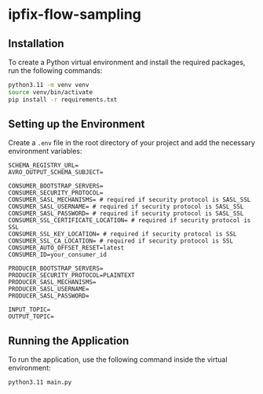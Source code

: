 # ipfix-flow-sampling

## Installation
To create a Python virtual environment and install the required packages, run the following commands:
```bash
python3.11 -m venv venv
source venv/bin/activate
pip install -r requirements.txt
```

## Setting up the Environment
Create a `.env` file in the root directory of your project and add the necessary environment variables:
```
SCHEMA_REGISTRY_URL=
AVRO_OUTPUT_SCHEMA_SUBJECT=

CONSUMER_BOOTSTRAP_SERVERS=
CONSUMER_SECURITY_PROTOCOL=
CONSUMER_SASL_MECHANISMS= # required if security protocol is SASL_SSL
CONSUMER_SASL_USERNAME= # required if security protocol is SASL_SSL
CONSUMER_SASL_PASSWORD= # required if security protocol is SASL_SSL
CONSUMER_SSL_CERTIFICATE_LOCATION= # required if security protocol is SSL
CONSUMER_SSL_KEY_LOCATION= # required if security protocol is SSL
CONSUMER_SSL_CA_LOCATION= # required if security protocol is SSL
CONSUMER_AUTO_OFFSET_RESET=latest
CONSUMER_ID=your_consumer_id

PRODUCER_BOOTSTRAP_SERVERS=
PRODUCER_SECURITY_PROTOCOL=PLAINTEXT
PRODUCER_SASL_MECHANISMS=
PRODUCER_SASL_USERNAME=
PRODUCER_SASL_PASSWORD=

INPUT_TOPIC=
OUTPUT_TOPIC=
```

## Running the Application
To run the application, use the following command inside the virtual environment:

```bash
python3.11 main.py
```
